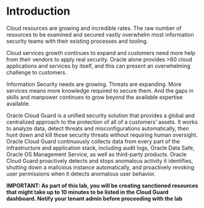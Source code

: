 # Introduction

Cloud resources are growing and incredible rates. The raw number of resources to be examined and secured vastly overwhelm most information security teams with their existing processes and tooling. 

Cloud services growth continues to expand and customers need more help from their vendors to apply real security. Oracle alone provides >60 cloud applications and services by itself, and this can present an overwhelming challenge to customers.

Information Security needs are growing. Threats are expanding. More services means more knowledge required to secure them. And the gaps in skills and manpower continues to grow beyond the available expertise available. 

Oracle Cloud Guard is a unified security solution that provides a global and centralized approach to the protection of all of a customers’ assets.  It works to analyze data, detect threats and misconfigurations automatically, then hunt down and kill those security threats without requiring human oversight. Oracle Cloud Guard continuously collects data from every part of the infrastructure and application stack, including audit logs, Oracle Data Safe, Oracle OS Management Service, as well as third-party products. Oracle Cloud Guard proactively detects and stops anomalous activity it identifies, shutting down a malicious instance automatically, and proactively revoking user permissions when it detects anomalous user behavior. 

**IMPORTANT: As part of this lab, you will be creating sanctioned resources that might take up to 10 minutes to be listed in the Cloud Guard dashboard. Notify your tenant admin before proceeding with the lab**